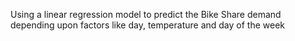 Using a linear regression model to predict the Bike Share demand depending upon factors like day, temperature and day of the week
